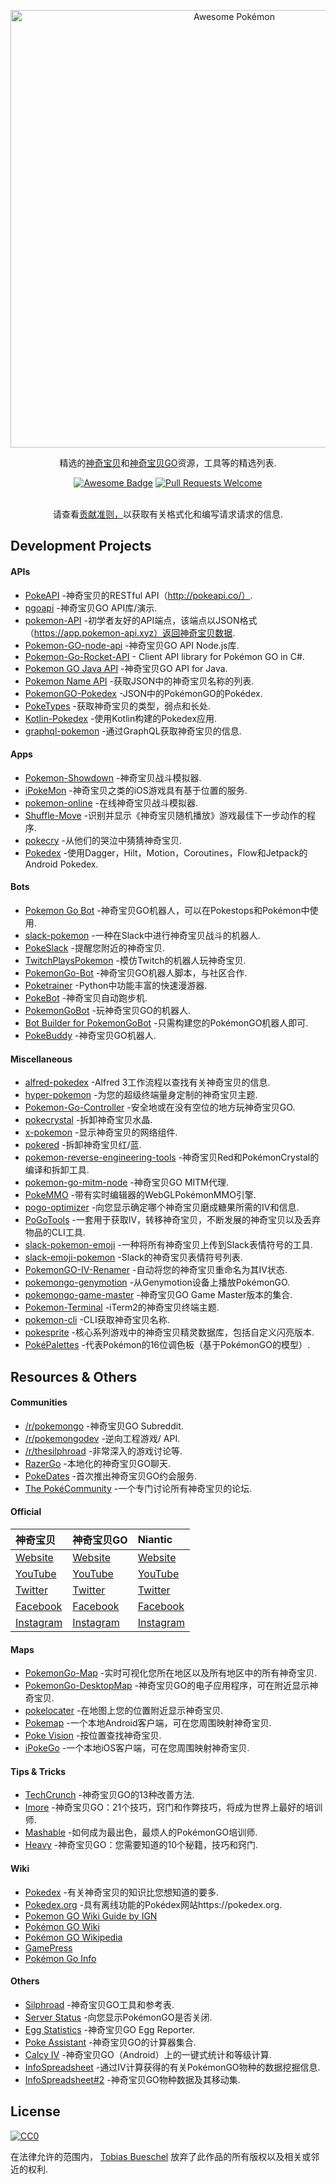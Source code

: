 <div class="github-widget" data-repo="tobiasbueschel/awesome-pokemon"></div>
<script async src="https://pagead2.googlesyndication.com/pagead/js/adsbygoogle.js"></script><ins class="adsbygoogle" style="display:block" data-ad-client="ca-pub-6890694312814945" data-ad-slot="5473692530" data-ad-format="auto"  data-full-width-responsive="true"></ins>
<p align="center">
  <a href="https://github.com/tobiasbueschel/awesome-pokemon/">
    <img alt="Awesome Pokémon" src="https://raw.githubusercontent.com/tobiasbueschel/awesome-pokemon/master/logo.png" width="700">
  </a>
</p>

<div align="center">

<p align="center">
  精选的<a href="http://www.pokemon.com/">神奇宝贝</a>和<a href="http://www.pokemongo.com/">神奇宝贝GO</a>资源，工具等的精选列表.
</p>

<p align="center">
  <a href="https://raw.githubusercontent.com/sindresorhus/awesome"><img alt="Awesome Badge" src="https://awesome.re/badge-flat.svg"></a>
  <a href="https://raw.githubusercontent.com/tobiasbueschel/awesome-pokemon/pulls"><img alt="Pull Requests Welcome" src="https://img.shields.io/badge/PRs-welcome-brightgreen.svg?style=flat-square"></a>
</p>

<p>
</i> </i><br>  
请查看<a href="https://github.com/tobiasbueschel/awesome-pokemon/blob/master/contributing.md">贡献准则，</a>以获取有关格式化和编写请求请求的信息.
</p>

</div>



## Development Projects
#### APIs
- [PokeAPI](https://github.com/PokeAPI/pokeapi/) -神奇宝贝的RESTful API（http://pokeapi.co/）.
- [pgoapi](https://github.com/tejado/pgoapi) -神奇宝贝GO API库/演示.
- [pokemon-API](https://github.com/Purukitto/pokemon-api) -初学者友好的API端点，该端点以JSON格式（https://app.pokemon-api.xyz）返回神奇宝贝数据.
- [Pokemon-GO-node-api](https://github.com/Armax/Pokemon-GO-node-api) -神奇宝贝GO API Node.js库.
- [Pokemon-Go-Rocket-API](https://github.com/FeroxRev/Pokemon-Go-Rocket-API) - Client API library for Pokémon GO in C#.
- [Pokemon GO Java API](https://github.com/Grover-c13/PokeGOAPI-Java) -神奇宝贝GO API for Java.
- [Pokemon Name API](https://github.com/sindresorhus/pokemon) -获取JSON中的神奇宝贝名称的列表.
- [PokemonGO-Pokedex](https://github.com/Biuni/PokemonGO-Pokedex) -JSON中的PokémonGO的Pokédex.
- [PokeTypes](https://github.com/fbosch/poke-types) -获取神奇宝贝的类型，弱点和长处.
- [Kotlin-Pokedex](https://github.com/mrcsxsiq/Kotlin-Pokedex) -使用Kotlin构建的Pokedex应用.
- [graphql-pokemon](https://github.com/lucasbento/graphql-pokemon) -通过GraphQL获取神奇宝贝的信息.

#### Apps
- [Pokemon-Showdown](https://github.com/Zarel/Pokemon-Showdown) -神奇宝贝战斗模拟器.
- [iPokeMon](https://github.com/Kjuly/iPokeMon) -神奇宝贝之类的iOS游戏具有基于位置的服务.
- [pokemon-online](https://github.com/po-devs/pokemon-online) -在线神奇宝贝战斗模拟器.
- [Shuffle-Move](https://github.com/Loreinator/Shuffle-Move) -识别并显示《神奇宝贝随机播放》游戏最佳下一步动作的程序.
- [pokecry](https://github.com/fent/pokecry) -从他们的哭泣中猜猜神奇宝贝.
- [Pokedex](https://github.com/skydoves/Pokedex) -使用Dagger，Hilt，Motion，Coroutines，Flow和Jetpack的Android Pokedex.

#### Bots
- [Pokemon Go Bot](https://github.com/Hrithikd/Pokemon-Go-Bot-Working-Hack-API) -神奇宝贝GO机器人，可以在Pokestops和Pokémon中使用.
- [slack-pokemon](https://github.com/rvinluan/slack-pokemon) -一种在Slack中进行神奇宝贝战斗的机器人.
- [PokeSlack](https://github.com/timwah/pokeslack) -提醒您附近的神奇宝贝.
- [TwitchPlaysPokemon](https://github.com/sunshinekitty/TwitchPlaysPokemon) -模仿Twitch的机器人玩神奇宝贝.
- [PokemonGo-Bot](https://github.com/PokemonGoF/PokemonGo-Bot) -神奇宝贝GO机器人脚本，与社区合作.
- [Poketrainer](https://github.com/j-e-k/poketrainer) -Python中功能丰富的快速漫游器.
- [PokeBot](https://github.com/akbaryahya/PokeBot) -神奇宝贝自动跑步机.
- [PokemonGoBot](https://github.com/jabbink/PokemonGoBot) -玩神奇宝贝GO的机器人.
- [Bot Builder for PokemonGoBot](https://github.com/shilch/pogobot-builder) -只需构建您的PokémonGO机器人即可.
- [PokeBuddy](https://github.com/finndev/PokeBuddy) -神奇宝贝GO机器人.

#### Miscellaneous
- [alfred-pokedex](https://github.com/vutran/alfred-pokedex) -Alfred 3工作流程以查找有关神奇宝贝的信息.
- [hyper-pokemon](https://github.com/hyper-pokemon/hyper-pokemon) -为您的超级终端量身定制的神奇宝贝主题.
- [Pokemon-Go-Controller](https://github.com/kahopoon/Pokemon-Go-Controller) -安全地或在没有空位的地方玩神奇宝贝GO.
- [pokecrystal](https://github.com/pret/pokecrystal) -拆卸神奇宝贝水晶.
- [x-pokemon](https://github.com/passy/x-pokemon) -显示神奇宝贝的网络组件.
- [pokered](https://github.com/pret/pokered) -拆卸神奇宝贝红/蓝.
- [pokemon-reverse-engineering-tools](https://github.com/pret/pokemon-reverse-engineering-tools) -神奇宝贝Red和PokémonCrystal的编译和拆卸工具.
- [pokemon-go-mitm-node](https://github.com/rastapasta/pokemon-go-mitm-node) -神奇宝贝GO MITM代理.
- [PokeMMO](https://github.com/maierfelix/PokeMMO) -带有实时编辑器的WebGLPokémonMMO引擎.
- [pogo-optimizer](https://github.com/justinleewells/pogo-optimizer) -向您显示确定哪个神奇宝贝磨成糖果所需的IV和信息.
- [PoGoTools](https://github.com/nelsyeung/PoGoTools) -一套用于获取IV，转移神奇宝贝，不断发展的神奇宝贝以及丢弃物品的CLI工具.
- [slack-pokemon-emoji](https://github.com/fraserxu/slack-pokemon-emoji) -一种将所有神奇宝贝上传到Slack表情符号的工具.
- [slack-emoji-pokemon](https://github.com/Templarian/slack-emoji-pokemon) -Slack的神奇宝贝表情符号列表.
- [PokemonGO-IV-Renamer](https://github.com/Boren/PokemonGO-IV-Renamer) -自动将您的神奇宝贝重命名为其IV状态.
- [pokemongo-genymotion](https://github.com/jlobos/pokemongo-genymotion) -从Genymotion设备上播放PokémonGO.
- [pokemongo-game-master](https://github.com/BrunnerLivio/pokemongo-game-master) -神奇宝贝GO Game Master版本的集合.
- [Pokemon-Terminal](https://github.com/LazoCoder/Pokemon-Terminal) -iTerm2的神奇宝贝终端主题.
- [pokemon-cli](https://github.com/sindresorhus/pokemon-cli) -CLI获取神奇宝贝名称.
- [pokesprite](https://github.com/msikma/pokesprite) -核心系列游戏中的神奇宝贝精灵数据库，包括自定义闪亮版本.
- [PokéPalettes](https://github.com/BarryMode/pokepalettes) -代表Pokémon的16位调色板（基于PokémonGO的模型）.

## Resources & Others
#### Communities
- [/r/pokemongo](https://www.reddit.com/r/pokemongo/) -神奇宝贝GO Subreddit.
- [/r/pokemongodev](https://www.reddit.com/r/pokemongodev) -逆向工程游戏/ API.
- [/r/thesilphroad](https://www.reddit.com/r/thesilphroad) -非常深入的游戏讨论等.
- [RazerGo](https://go.razerzone.com/) -本地化的神奇宝贝GO聊天.
- [PokeDates](https://www.projectfixup.com/pokedates/) -首次推出神奇宝贝GO约会服务.
- [The PokéCommunity](https://www.pokecommunity.com/index.php) -一个专门讨论所有神奇宝贝的论坛.

#### Official

 | 神奇宝贝| 神奇宝贝GO |  Niantic |
| :------------------------------------------------------  | :---------------------------- | :-------------------------------------- |
| [Website](http://www.pokemon.com/) | [Website](http://www.pokemongo.com/) | [Website](https://www.nianticlabs.com/) |
| [YouTube](https://www.youtube.com/user/pokemon) | [YouTube](https://www.youtube.com/channel/UCA698bls2pjQyiqP9N-iaeg) | [YouTube](https://www.youtube.com/channel/UCJZnyHeWyS_5abW0qnFNHMg) |
| [Twitter](https://twitter.com/pokemon) | [Twitter](https://twitter.com/PokemonGoApp) | [Twitter](https://twitter.com/NianticLabs) |
| [Facebook](https://www.facebook.com/Pokemon/) | [Facebook](https://www.facebook.com/PokemonGO/) | [Facebook](https://www.facebook.com/nianticlabs) |
| [Instagram](https://www.instagram.com/pokemon/?hl=en) | [Instagram](https://www.instagram.com/pokemongoapp/?hl=en) | [Instagram](https://www.instagram.com/nianticlabs/?hl=en) |

#### Maps
- [PokemonGo-Map](https://github.com/AHAAAAAAA/PokemonGo-Map) -实时可视化您所在地区以及所有地区中的所有神奇宝贝.
- [PokemonGo-DesktopMap](https://github.com/mchristopher/PokemonGo-DesktopMap) -神奇宝贝GO的电子应用程序，可在附近显示神奇宝贝.
- [pokelocater](https://github.com/emeth-/pokelocater) -在地图上您的位置附近显示神奇宝贝.
- [Pokemap](https://github.com/omkarmoghe/Pokemap) -一个本地Android客户端，可在您周围映射神奇宝贝.
- [Poke Vision](https://pokevision.com/) -按位置查找神奇宝贝.
- [iPokeGo](https://github.com/istornz/iPokeGo) -一个本地iOS客户端，可在您周围映射神奇宝贝.

#### Tips & Tricks
- [TechCrunch](https://techcrunch.com/gallery/pokemon-go-tips/) -神奇宝贝GO的13种改善方法.
- [Imore](http://www.imore.com/Pokemon-go-tips-tricks-cheats) -神奇宝贝GO：21个技巧，窍门和作弊技巧，将成为世界上最好的培训师.
- [Mashable](http://mashable.com/2016/07/08/how-to-play-pokemon-go/#7iz7HhcepPqi) -如何成为最出色，最烦人的PokémonGO培训师.
- [Heavy](http://heavy.com/games/2016/07/pokemon-go-cheats-tips-tricks-guide-walkthrough-gps-spoof-fake-pikachu-starter-get-coins-throw-candy-incense-footsteps-pokestops-driving-lucky-eggs/) -神奇宝贝GO：您需要知道的10个秘籍，技巧和窍门.

#### Wiki
- [Pokedex](https://github.com/veekun/pokedex) -有关神奇宝贝的知识比您想知道的要多.
- [Pokedex.org](https://github.com/nolanlawson/pokedex.org) -具有离线功能的Pokédex网站https://pokedex.org.
- [Pokemon GO Wiki Guide by IGN](http://www.ign.com/wikis/pokemon-go)
- [Pokémon GO Wiki](https://pkmngowiki.com/)
- [Pokémon GO Wikipedia](https://en.wikipedia.org/wiki/Pok%C3%A9mon_Go)
- [GamePress](https://pokemongo.gamepress.gg/)
- [Pokémon Go Info](https://pokemon.gameinfo.io/)

#### Others
- [Silphroad](https://thesilphroad.com/research) -神奇宝贝GO工具和参考表.
- [Server Status](http://www.mmoserverstatus.com/pokemon_go) -向您显示PokémonGO是否关闭.
- [Egg Statistics](https://app.cmmcd.com/) -神奇宝贝GO Egg Reporter.
- [Poke Assistant](https://pokeassistant.com/) -神奇宝贝GO的计算器集合.
- [Calcy IV](https://play.google.com/store/apps/details?id=tesmath.calcy) -神奇宝贝GO（Android）上的一键式统计和等级计算.
- [InfoSpreadsheet](https://docs.google.com/spreadsheets/d/1iJcE12v14GA8V8EO4M1-dPxBFT2kFhR6bUXvj03a4kM/) -通过IV计算获得的有关PokémonGO物种的数据挖掘信息.
- [InfoSpreadsheet#2](https://docs.google.com/spreadsheets/d/1hcFo7-UGWx1k1u1BHOvDhq8foPeRr7YbX2jLjjJK0Qw/) -神奇宝贝GO物种数据及其移动集.

## License
[![CC0](http://mirrors.creativecommons.org/presskit/buttons/88x31/svg/cc-zero.svg)](https://creativecommons.org/publicdomain/zero/1.0/)

在法律允许的范围内， [Tobias Bueschel](http://github.com/tobiasbueschel) 放弃了此作品的所有版权以及相关或邻近的权利.
